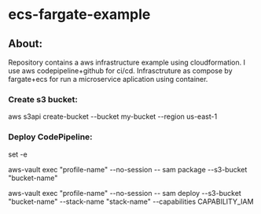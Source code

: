 # ecs-fargate-example

## About:

Repository contains a aws infrastructure example using cloudformation.
I use aws codepipeline+github for ci/cd. Infrasctruture as compose by fargate+ecs for run a microservice aplication using container.

### Create s3 bucket:

aws s3api create-bucket --bucket my-bucket --region us-east-1

### Deploy CodePipeline:

set -e

aws-vault exec "profile-name" --no-session -- sam package --s3-bucket "bucket-name"

aws-vault exec "profile-name" --no-session -- sam deploy --s3-bucket "bucket-name" --stack-name "stack-name" --capabilities CAPABILITY_IAM 
